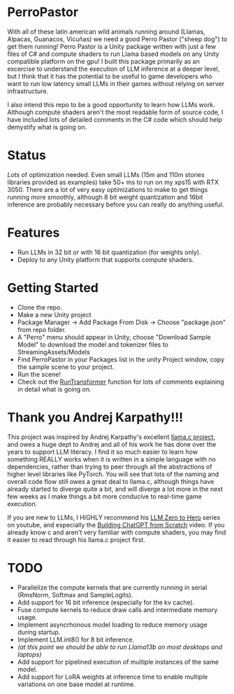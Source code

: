 # PerroPastor
With all of these latin american wild animals running around (Llamas, Alpacas, Guanacos, Vicuñas) we need a good Perro Pastor ("sheep dog") to get them running!  Perro Pastor is a Unity package written with just a few files of C# and compute shaders to run Llama based models on any Unity compatible platform on the gpu!  I built this package primarily as an excercise to understand the execution of LLM inference at a deeper level, but I think that it has the potential to be useful to game developers who want to run low latency small LLMs in their games without relying on server infrastructure.

I also intend this repo to be a good opportunity to learn how LLMs work.  Although compute shaders aren't the most readable form of source code, I have included lots of detailed comments in the C# code which should help demystify what is going on.

# Status
*Lots* of optimization needed.  Even small LLMs (15m and 110m stories libraries provided as examples) take 50+ ms to run on my xps15 with RTX 3050.  There are a lot of very easy optimizations to make to get things running more smoothly, although 8 bit weight quantization and 16bit inference are probably necessary before you can really do anything useful.

# Features
* Run LLMs in 32 bit or with 16 bit quantization (for weights only).
* Deploy to any Unity platform that supports compute shaders.

# Getting Started
* Clone the repo.
* Make a new Unity project
* Package Manager -> Add Package From Disk -> Choose "package.json" from repo folder.
* A "Perro" menu should appear in Unity, choose "Download Sample Model" to download the model and tokenizer files to StreamingAssets/Models
* Find PerroPastor in your Packages list in the unity Project window, copy the sample scene to your project.
* Run the scene!
* Check out the [RunTransformer](https://github.com/alvion427/PerroPastor/blob/master/UnityPackage/Llama.cs#L168) function for lots of comments explaining in detail what is going on.

# Thank you Andrej Karpathy!!!
This project was inspired by Andrej Karpathy's excellent [llama.c project](https://github.com/karpathy/llama2.c), and owes a huge dept to Andrej and all of his work he has done over the years to support LLM literacy.  I find it so much easier to learn how something REALLY works when it is written in a simple language with no dependencies, rather than trying to peer through all the abstractions of higher level libraries like PyTorch.  You will see that lots of the naming and overall code flow still owes a great deal to llama.c, although things have already started to diverge quite a bit, and will diverge a lot more in the next few weeks as I make things a bit more conducive to real-time game execution.

If you are new to LLMs, I HIGHLY recommend his [LLM Zero to Hero](https://youtu.be/VMj-3S1tku0) series on youtube, and especially the [Building ChatGPT from Scratch](https://youtu.be/kCc8FmEb1nY) video.  If you already know c and aren't very familiar with compute shaders, you may find it easier to read through his llama.c project first.

# TODO
* Parallelize the compute kernels that are currently running in serial (RmsNorm, Softmax and SampleLogits).
* Add support for 16 bit inference (especially for the kv cache).
* Fuse compute kernels to reduce draw calls and intermediate memory usage.
* Implement asyncrhonous model loading to reduce memory usage during startup.
* Implement LLM.int8() for 8 bit inference.
* *(at this point we should be able to run Llama13b on most desktops and laptops)*
* Add support for pipelined execution of multiple instances of the same model.
* Add support for LoRA weights at inference time to enable multiple variations on one base model at runtime.
